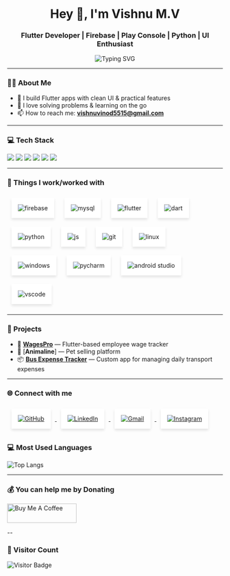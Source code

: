 <h1 align="center">Hey 👋, I'm Vishnu M.V</h1>
<h3 align="center">Flutter Developer | Firebase | Play Console | Python | UI Enthusiast </h3>

<p align="center">
  <img src="https://readme-typing-svg.demolab.com?font=Fira+Code&size=22&pause=1000&center=true&vCenter=true&width=460&lines=Crafting+Flutter+apps+with+Firebase;Problem+solver+by+logic;Stay+calm%2C+keep+coding+%F0%9F%92%BB" alt="Typing SVG" />
</p>

---

### 👨‍💻 About Me

- 📲 I build Flutter apps with clean UI & practical features
- 🧠 I love solving problems & learning on the go
- 📫 How to reach me: **vishnuvinod5515@gmail.com**

---

### 💻 Tech Stack

<p align="left">
  <img src="https://img.shields.io/badge/Dart-0175C2?style=for-the-badge&logo=dart&logoColor=white"/>
  <img src="https://img.shields.io/badge/Flutter-02569B?style=for-the-badge&logo=flutter&logoColor=white"/>
  <img src="https://img.shields.io/badge/Firebase-FFCA28?style=for-the-badge&logo=firebase&logoColor=black"/>
  <img src="https://img.shields.io/badge/Python-3776AB?style=for-the-badge&logo=python&logoColor=white"/>
  <img src="https://img.shields.io/badge/GitHub-181717?style=for-the-badge&logo=github&logoColor=white"/>
  <img src="https://img.shields.io/badge/SQL-4479A1?style=for-the-badge&logo=mysql&logoColor=white"/>
</p>

---
### 🚀 Things I work/worked with

<div align="left">

  <img src="https://img.icons8.com/color/48/firebase.png" alt="firebase" style="margin:10px; padding:15px; background-color:#fff; border-radius:0px; box-shadow: 0 4px 6px rgba(0,0,0,0.1);" />

  <img src="https://img.icons8.com/color/48/mysql-logo.png" alt="mysql" style="margin:10px; padding:15px; background-color:#fff; border-radius:0px; box-shadow: 0 4px 6px rgba(0,0,0,0.1);" />

  <img src="https://img.icons8.com/fluency/48/flutter.png" alt="flutter" style="margin:10px; padding:15px; background-color:#fff; border-radius:0px; box-shadow: 0 4px 6px rgba(0,0,0,0.1);" />

  <img src="https://img.icons8.com/color/48/dart.png" alt="dart" style="margin:10px; padding:15px; background-color:#fff; border-radius:0px; box-shadow: 0 4px 6px rgba(0,0,0,0.1);" />

  <img src="https://img.icons8.com/color/48/python.png" alt="python" style="margin:10px; padding:15px; background-color:#fff; border-radius:0px; box-shadow: 0 4px 6px rgba(0,0,0,0.1);" />

  <img src="https://img.icons8.com/color/48/javascript--v1.png" alt="js" style="margin:10px; padding:15px; background-color:#fff; border-radius:0px; box-shadow: 0 4px 6px rgba(0,0,0,0.1);" />

  <img src="https://img.icons8.com/color/48/git.png" alt="git" style="margin:10px; padding:15px; background-color:#fff; border-radius:0px; box-shadow: 0 4px 6px rgba(0,0,0,0.1);" />

  <img src="https://img.icons8.com/ios-filled/48/linux.png" alt="linux" style="margin:10px; padding:15px; background-color:#fff; border-radius:0px; box-shadow: 0 4px 6px rgba(0,0,0,0.1);" />

  <img src="https://img.icons8.com/color/48/windows-10.png" alt="windows" style="margin:10px; padding:15px; background-color:#fff; border-radius:0px; box-shadow: 0 4px 6px rgba(0,0,0,0.1);" />

  <img src="https://img.icons8.com/color/48/pycharm.png" alt="pycharm" style="margin:10px; padding:15px; background-color:#fff; border-radius:0px; box-shadow: 0 4px 6px rgba(0,0,0,0.1);" />

  <img src="https://img.icons8.com/color/48/android-studio--v2.png" alt="android studio" style="margin:10px; padding:15px; background-color:#fff; border-radius:0px; box-shadow: 0 4px 6px rgba(0,0,0,0.1);" />

  <img src="https://img.icons8.com/color/48/visual-studio-code-2019.png" alt="vscode" style="margin:10px; padding:15px; background-color:#fff; border-radius:0px; box-shadow: 0 4px 6px rgba(0,0,0,0.1);" />

</div>

---

### 🚀 Projects

- 🧾 [**WagesPro**](https://github.com/VISHNUMV/wagespro) — Flutter-based employee wage tracker
- 🧾 [**Animaline**] — Pet selling platform 
- 📦 [**Bus Expense Tracker**](https://github.com/VISHNUMV/bus-tracker) — Custom app for managing daily transport expenses

---

### 🌐 Connect with me

<div align="left">

  <a href="https://github.com/vishnuvmv">
    <img src="https://img.icons8.com/ios-filled/48/github.png" alt="GitHub" style="margin:10px; padding:15px; background:#fff; border-radius:0px; box-shadow:0 4px 6px rgba(0,0,0,0.1);" />
  </a>

  <a href="https://www.linkedin.com/in/vishnu-m-v-34536a251">
    <img src="https://img.icons8.com/color/48/linkedin.png" alt="LinkedIn" style="margin:10px; padding:15px; background:#fff; border-radius:0px; box-shadow:0 4px 6px rgba(0,0,0,0.1);" />
  </a>

  <a href="mailto:vishnuvinod5515@gmail.com">
    <img src="https://img.icons8.com/color/48/gmail-new.png" alt="Gmail" style="margin:10px; padding:15px; background:#fff; border-radius:0px; box-shadow:0 4px 6px rgba(0,0,0,0.1);" />
  </a>

  <a href="https://www.instagram.com/__vixnuu/">
    <img src="https://img.icons8.com/color/48/instagram-new.png" alt="Instagram" style="margin:10px; padding:15px; background:#fff; border-radius:0px; box-shadow:0 4px 6px rgba(0,0,0,0.1);" />
  </a>

</div>



### 💻 Most Used Languages

![Top Langs](https://github-readme-stats.vercel.app/api/top-langs/?username=ViShNuMv07&layout=donut&theme=dark&bg_color=000000)

---
### 💰 You can help me by Donating

<p align="left">
  <a href="https://coff.ee/vishnumv07" target="_blank">
    <img src="https://cdn.buymeacoffee.com/buttons/v2/default-yellow.png" alt="Buy Me A Coffee" style="height: 45px; width: 162px;" >
  </a>
</p>


--

### 👀 Visitor Count

![Visitor Badge](https://komarev.com/ghpvc/?username=vishnuvmv&style=flat-square&color=blue)
